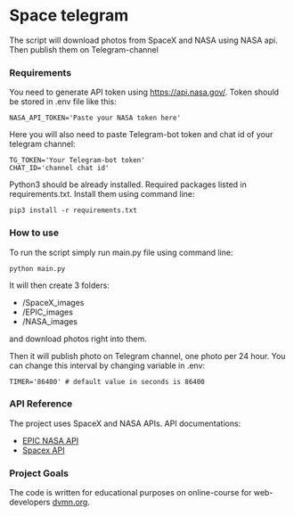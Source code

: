 # Space telegram

The script will download photos from SpaceX and NASA using NASA api. Then publish them on Telegram-channel

### Requirements

You need to generate API token using https://api.nasa.gov/. Token should be stored in .env file like this:
```dotenv
NASA_API_TOKEN='Paste your NASA token here'
```
Here you will also need to paste Telegram-bot token and chat id of your telegram channel:
```dotenv
TG_TOKEN='Your Telegram-bot token'
CHAT_ID='channel chat id'
```
Python3 should be already installed. Required packages listed in requirements.txt. Install them using command line:
```commandline
pip3 install -r requirements.txt
```

### How to use

To run the script simply run main.py file using command line:
```commandline
python main.py
```
It will then create 3 folders:
* /SpaceX_images
* /EPIC_images
* /NASA_images

and download photos right into them.

Then it will publish photo on Telegram channel, one photo per 24 hour.
You can change this interval by changing variable in .env:
```dotenv
TIMER='86400' # default value in seconds is 86400
```

### API Reference

The project uses SpaceX and NASA APIs. API documentations:

* [EPIC NASA API](https://api.nasa.gov/#epic)
* [Spacex API](https://documenter.getpostman.com/view/2025350/RWaEzAiG#bc65ba60-decf-4289-bb04-4ca9df01b9c1)

### Project Goals

The code is written for educational purposes on online-course for web-developers [dvmn.org](https://dvmn.org/).
